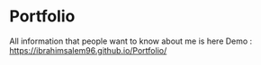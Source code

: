 # Portfolio
All information that people want to know about me is here
Demo : https://ibrahimsalem96.github.io/Portfolio/
